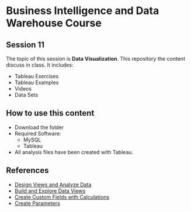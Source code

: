 # Business Intelligence and Data Warehouse Course

## Session 11

The topic of this session is **Data Visualization**. This repository the content discuss in class. It includes:

  - Tableau Exercises
  - Tableau Examples
  - Videos
  - Data Sets
  
## How to use this content

  - Download the folder
  - Required Software:
	  - MySQL
	  - Tableau
  - All analysis files have been created with Tableau.
  
## References

  - [Design Views and Analyze Data](https://onlinehelp.tableau.com/current/pro/desktop/en-us/design_and_analyze.html?TocPath=Design%20Views%20and%20Analyze%20Data|_____0)
  - [Build and Explore Data Views](https://onlinehelp.tableau.com/current/pro/desktop/en-us/building_overview.html?TocPath=Design%20Views%20and%20Analyze%20Data|Build%20and%20Explore%20Data%20Views|_____0)
  - [Create Custom Fields with Calculations](https://onlinehelp.tableau.com/current/pro/desktop/en-us/calculations_calculatedfields.html)
  - [Create Parameters](https://onlinehelp.tableau.com/current/pro/desktop/en-us/parameters_create.html)

